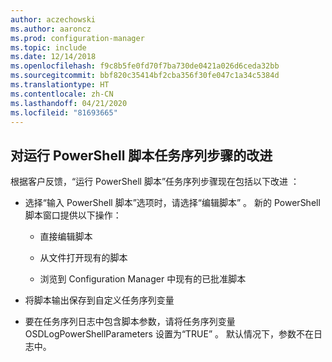 ```yaml
---
author: aczechowski
ms.author: aaroncz
ms.prod: configuration-manager
ms.topic: include
ms.date: 12/14/2018
ms.openlocfilehash: f9c8b5fe0fd70f7ba730de0421a026d6ceda32bb
ms.sourcegitcommit: bbf820c35414bf2cba356f30fe047c1a34c5384d
ms.translationtype: HT
ms.contentlocale: zh-CN
ms.lasthandoff: 04/21/2020
ms.locfileid: "81693665"
---
```

## <a name="improvements-to-run-powershell-script-task-sequence-step"></a><a name="bkmk_posh"></a> 对运行 PowerShell 脚本任务序列步骤的改进
<!--3556028 fka 1359389-->
根据客户反馈，“运行 PowerShell 脚本”任务序列步骤现在包括以下改进  ：  

- 选择“输入 PowerShell 脚本”选项时，请选择“编辑脚本”   。 新的 PowerShell 脚本窗口提供以下操作：  

    - 直接编辑脚本  

    - 从文件打开现有的脚本  

    - 浏览到 Configuration Manager 中现有的已批准脚本

- 将脚本输出保存到自定义任务序列变量  

- 要在任务序列日志中包含脚本参数，请将任务序列变量 OSDLogPowerShellParameters 设置为“TRUE”   。 默认情况下，参数不在日志中。  

